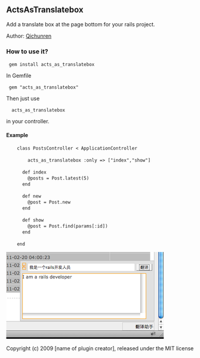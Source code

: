 ## ActsAsTranslatebox

Add a translate box at the page bottom for your rails project.

Author: [Qichunren](http://cqror.com/qichunren)

### How to use it? 

     gem install acts_as_translatebox
     
In Gemfile
     
     gem "acts_as_translatebox" 

Then just use
      
      acts_as_translatebox
      
in your controller.

#### Example      

        class PostsController < ApplicationController

        	acts_as_translatebox :only => ["index","show"]
  
          def index
          	@posts = Post.latest(5)
          end
  
          def new
          	@post = Post.new
          end
  
          def show
          	@post = Post.find(params[:id])
          end

        end
        
![Demo](translate_demo.png)


Copyright (c) 2009 [name of plugin creator], released under the MIT license
